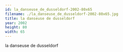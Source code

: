 ```yaml
---
id: la_danseuse_de_dusseldorf-2002-80x65
filename: ./la_danseuse_de_dusseldorf-2002-80x65.jpg
title: la danseuse de dusseldorf
year: 2002
height: 80
width: 65
---
```


la danseuse de dusseldorf
